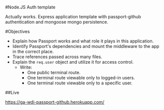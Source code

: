 #Node.JS Auth template

Actually works. Express application template with passport-github authentication and mongoose mongo persistence.

#Objectives

* Explain how Passport works and what role it plays in this application.
* Identify Passport's dependencies and mount the middleware to the app in the correct place.
* Trace references passed across many files.
* Explain the `req.user` object and utilize it for access control.
	* Write:
		* One public terminal route.
		* One terminal route viewable only to logged-in users.
		* One terminal route viewable only to a specific user.

##Live

https://ga-wdi-passport-github.herokuapp.com/
